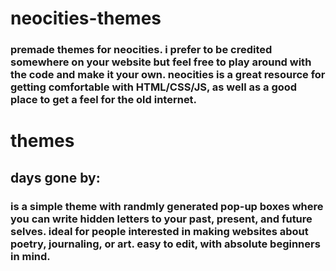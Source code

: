 # neocities-themes
### premade themes for neocities. i prefer to be credited somewhere on your website but feel free to play around with the code and make it your own. neocities is a great resource for getting comfortable with HTML/CSS/JS, as well as a good place to get a feel for the old internet.  
# themes
## days gone by: 
### is a simple theme with randmly generated pop-up boxes where you can write hidden letters to your past, present, and future selves. ideal for people interested in making websites about poetry, journaling, or art. easy to edit, with absolute beginners in mind.   
